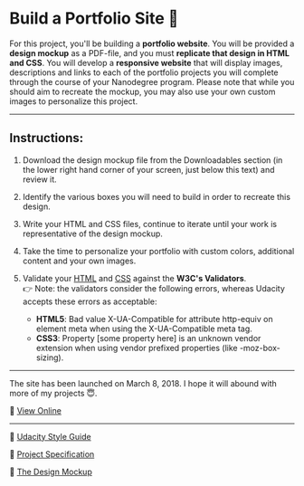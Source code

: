# Build a Portfolio Site :rocket:

For this project, you'll be building a **portfolio website**. You will be provided a **design mockup** as a PDF-file, and you must **replicate that design in HTML and CSS**. You will develop a **responsive website** that will display images, descriptions and links to each of the portfolio projects you will complete through the course of your Nanodegree program. Please note that while you should aim to recreate the mockup, you may also use your own custom images to personalize this project.
*****

## Instructions:

1. Download the design mockup file from the Downloadables section (in the lower right hand corner of your screen, just below this text) and review it.

2. Identify the various boxes you will need to build in order to recreate this design.

3. Write your HTML and CSS files, continue to iterate until your work is representative of the design mockup.

4. Take the time to personalize your portfolio with custom colors, additional content and your own images.

5. Validate your [HTML](https://validator.w3.org/#validate_by_input) and [CSS](https://jigsaw.w3.org/css-validator/#validate_by_input) against the **W3C's Validators**.<br>:point_right: Note: the validators consider the following errors, whereas Udacity accepts these errors as acceptable:

    - **HTML5**: Bad value X-UA-Compatible for attribute http-equiv on element meta when using the X-UA-Compatible meta tag.
    - **CSS3**: Property [some property here] is an unknown vendor extension when using vendor prefixed properties (like -moz-box-sizing).

*****

The site has been launched on March 8, 2018. I hope it will abound with more of my projects 😇.

:small_orange_diamond: [View Online](https://jtrfs.github.io/Build-a-Portfolio-Site/)
******

:small_blue_diamond: [Udacity Style Guide](http://udacity.github.io/frontend-nanodegree-styleguide/)

:small_blue_diamond: [Project Specification](https://review.udacity.com/#!/rubrics/45/view)

:small_blue_diamond: [The Design Mockup](https://storage.googleapis.com/supplemental_media/udacityu/2655898586/design-mockup-portfolio.pdf)
